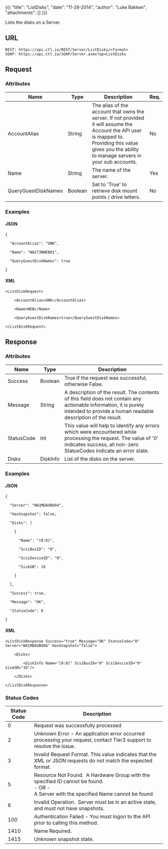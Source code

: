 {{{
  "title": "ListDisks",
  "date": "11-28-2014",
  "author": "Luke Bakken",
  "attachments": []
}}}

Lists the disks on a Server.

## URL

    REST: https://api.ctl.io/REST/Server/ListDisks/<format>
    SOAP: https://api.ctl.io/SOAP/Server.asmx?op=ListDisks

## Request

### Attributes

<table>
    <thead>
    <tr>
      <th>Name</th>
      <th>Type</th>
      <th>Description</th>
      <th>Req.</th>
    </tr>
  </thead>
  <tbody>
    <tr>
      <td>AccountAlias</td>
      <td>String</td>
      <td>The alias of the account that owns the server. If not provided it will assume the Account the API user is mapped to. Providing this value gives you the ability to manage servers in your sub accounts.</td>
      <td>No</td>
    </tr>
    <tr>
      <td>Name</td>
      <td>String</td>
      <td>The name of the server. &nbsp;</td>
      <td>Yes</td>
    </tr>
    <tr>
      <td>QueryGuestDiskNames</td>
      <td>Boolean</td>
      <td>Set to 'True' to retrieve disk mount points / drive letters.</td>
      <td>No</td>
    </tr>
  </tbody>
</table>

### Examples

#### JSON

    {

      "AccountAlias": "UNK",

      "Name": "WA1T3NWEB01",

      "QueryGuestDiskNames": true

    }

#### XML

    <ListDiskRequest>

        <AccountAlias>UNK</AccountAlias>

        <Name>WEB</Name>

        <QueryGuestDiskNames>true</QueryGuestDiskNames>

    </ListDiskRequest>

## Response

### Attributes

<table>
  <thead>
  <tr>
    <th>Name</th>
    <th>Type</th>
    <th>Description</th>
  </tr>
</thead>
<tbody>
    <tr>
      <td>Success</td>
      <td>Boolean</td>
      <td>True if the request was successful, otherwise False.</td>
    </tr>
    <tr>
      <td>Message</td>
      <td>String</td>
      <td>A description of the result. The contents of this field does not contain any actionable information, it is purely intended to provide a human readable description of the result.</td>
    </tr>
    <tr>
      <td>StatusCode</td>
      <td>Int</td>
      <td>This value will help to identify any errors which were encountered while processing the request. The value of '0' indicates success, all non-zero StatusCodes indicate an error state.</td>
    </tr>
    <tr>
      <td>Disks</td>
      <td>DiskInfo</td>
      <td>List of the disks on the server.</td>
    </tr>
  </tbody>
</table>

### Examples

#### JSON

    {

      "Server": "WA1MDAUBU04",

      "HasSnapshot": false,

      "Disks": [

        {

          "Name": "[0:0]",

          "ScsiBusID": "0",

          "ScsiDeviceID": "0",

          "SizeGB": 16

        }

      ],

      "Success": true,

      "Message": "OK",

      "StatusCode": 0

    }

#### XML

    <ListDiskResponse Success="true" Message="OK" StatusCode="0" Server="WA1MDAUBU04" HasSnapshot="false">

        <Disks>

            <DiskInfo Name="[0:0]" ScsiBusID="0" ScsiDeviceID="0" SizeGB="16"/>

        </Disks>

    </ListDiskResponse>

### Status Codes

<table>
    <thead>
  <tr>
    <th>Status Code</th>
    <th>Description</th>
  </tr>
  </thead>
  <tbody>
    <tr>
      <td>0</td>
      <td>Request was successfully processed</td>
    </tr>
    <tr>
      <td>2</td>
      <td>Unknown Error - An application error occurred processing your request, contact Tier3 support to resolve the issue.</td>
    </tr>
    <tr>
      <td>3</td>
      <td>Invalid Request Format. This value indicates that the XML or JSON requests do not match the expected format.</td>
    </tr>
    <tr>
      <td>5</td>
      <td>Resource Not Found. &nbsp;A Hardware Group with the specified ID cannot be found.
        <br />- OR -
        <br />A Server with the specified Name cannot be found&nbsp;</td>
    </tr>
    <tr>
      <td>6</td>
      <td>Invalid Operation. &nbsp;Server must be in an active state, and must not have snapshots.</td>
    </tr>
    <tr>
      <td>100</td>
      <td>Authentication Failed - You must logon to the API prior to calling this method.</td>
    </tr>
    <tr>
      <td>1410</td>
      <td>Name Required.</td>
    </tr>
    <tr>
      <td>1415</td>
      <td>Unknown snapshot state.</td>
    </tr>
  </tbody>
</table>